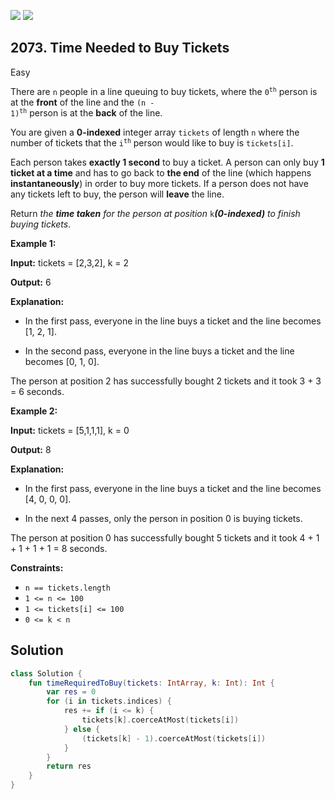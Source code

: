 [![](https://img.shields.io/github/stars/javadev/LeetCode-in-Kotlin?label=Stars&style=flat-square)](https://github.com/javadev/LeetCode-in-Kotlin)
[![](https://img.shields.io/github/forks/javadev/LeetCode-in-Kotlin?label=Fork%20me%20on%20GitHub%20&style=flat-square)](https://github.com/javadev/LeetCode-in-Kotlin/fork)

## 2073\. Time Needed to Buy Tickets

Easy

There are `n` people in a line queuing to buy tickets, where the <code>0<sup>th</sup></code> person is at the **front** of the line and the <code>(n - 1)<sup>th</sup></code> person is at the **back** of the line.

You are given a **0-indexed** integer array `tickets` of length `n` where the number of tickets that the <code>i<sup>th</sup></code> person would like to buy is `tickets[i]`.

Each person takes **exactly 1 second** to buy a ticket. A person can only buy **1 ticket at a time** and has to go back to **the end** of the line (which happens **instantaneously**) in order to buy more tickets. If a person does not have any tickets left to buy, the person will **leave** the line.

Return _the **time taken** for the person at position_ `k`_**(0-indexed)** to finish buying tickets_.

**Example 1:**

**Input:** tickets = [2,3,2], k = 2

**Output:** 6

**Explanation:**

- In the first pass, everyone in the line buys a ticket and the line becomes [1, 2, 1].

- In the second pass, everyone in the line buys a ticket and the line becomes [0, 1, 0].

The person at position 2 has successfully bought 2 tickets and it took 3 + 3 = 6 seconds. 

**Example 2:**

**Input:** tickets = [5,1,1,1], k = 0

**Output:** 8

**Explanation:**

- In the first pass, everyone in the line buys a ticket and the line becomes [4, 0, 0, 0].

- In the next 4 passes, only the person in position 0 is buying tickets.

The person at position 0 has successfully bought 5 tickets and it took 4 + 1 + 1 + 1 + 1 = 8 seconds. 

**Constraints:**

*   `n == tickets.length`
*   `1 <= n <= 100`
*   `1 <= tickets[i] <= 100`
*   `0 <= k < n`

## Solution

```kotlin
class Solution {
    fun timeRequiredToBuy(tickets: IntArray, k: Int): Int {
        var res = 0
        for (i in tickets.indices) {
            res += if (i <= k) {
                tickets[k].coerceAtMost(tickets[i])
            } else {
                (tickets[k] - 1).coerceAtMost(tickets[i])
            }
        }
        return res
    }
}
```